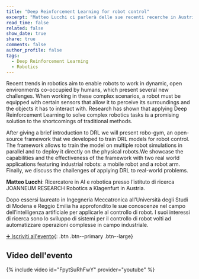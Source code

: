 ```yaml
---
title: "Deep Reinforcement Learning for robot control"
excerpt: "Matteo Lucchi ci parlerà delle sue recenti recerche in Austria nell'ambito della robotica"
read_time: false
related: false
show_date: true
share: true
comments: false
author_profile: false
tags:
  - Deep Reinforcement Learning
  - Robotics
---
```


Recent trends in robotics aim to enable robots to work in dynamic, open environments co-occupied by humans, which present several new challenges. When working in these complex scenarios, a robot must be equipped with certain sensors that allow it to perceive its surroundings and the objects it has to interact with. Research has shown that applying Deep Reinforcement Learning to solve complex robotics tasks is a promising solution to the shortcomings of traditional methods.

After giving a brief introduction to DRL we will present robo-gym, an open-source framework that we developed to train DRL models for robot control. The framework allows to train the model on multiple robot simulations in parallel and to deploy it directly on the physical robots.We showcase the capabilities and the effectiveness of the framework with two real world applications featuring industrial robots: a mobile robot and a robot arm. Finally, we discuss the challenges of applying DRL to real-world problems.

**Matteo Lucchi**: Ricercatore in AI e robotica presso l’istituto di ricerca JOANNEUM RESEARCH Robotics a Klagenfurt in Austria.

Dopo essersi laureato in Ingegneria Meccatronica all’Università degli Studi di Modena e Reggio Emilia ha approfondito le sue conoscenze nel campo dell’intelligenza artificiale per applicarle al controllo di robot. I suoi interessi di ricerca sono lo sviluppo di sistemi per il controllo di robot volti ad automatizzare operazioni complesse in campo industriale.

[➕ Iscriviti all'evento](https://mlmodena-1221.eventbrite.it/){: .btn .btn--primary .btn--large}

## Video dell'evento

{% include video id="FpytSuRhFwY" provider="youtube" %}
